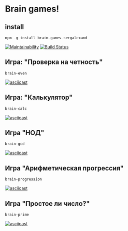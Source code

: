 # Brain games!

## install

```
npm -g install brain-games-sergalexand
```

[![Maintainability](https://api.codeclimate.com/v1/badges/3aca37852762fd34b0fe/maintainability)](https://codeclimate.com/github/SergAlexAnd/project-lvl1-s376/maintainability)
 [![Build Status](https://travis-ci.org/SergAlexAnd/Hexlet-project-lvl1-Brain-games.svg?branch=master)](https://travis-ci.org/SergAlexAnd/Hexlet-project-lvl1-Brain-games)

## Игра: "Проверка на четность"

```
brain-even
```

[![asciicast](https://asciinema.org/a/VoacwMQF8LgPecC3OEPenkt31.svg)](https://asciinema.org/a/VoacwMQF8LgPecC3OEPenkt31)

## Игра: "Калькулятор"

```
brain-calc
```

[![asciicast](https://asciinema.org/a/PbBYixOTvOOfuP2knVuHJqmrs.svg)](https://asciinema.org/a/PbBYixOTvOOfuP2knVuHJqmrs)

## Игра "НОД"

```
brain-gcd
```

[![asciicast](https://asciinema.org/a/KsWTZGEI7zTV7wP1x3oSxgjh4.svg)](https://asciinema.org/a/KsWTZGEI7zTV7wP1x3oSxgjh4)

## Игра "Арифметическая прогрессия"

```
brain-progression
```

[![asciicast](https://asciinema.org/a/1O7QhBDhGPggPHK5oiaxyQFlf.svg)](https://asciinema.org/a/1O7QhBDhGPggPHK5oiaxyQFlf)

## Игра "Простое ли число?"

```
brain-prime
```

[![asciicast](https://asciinema.org/a/pg3YrwCpKnjEjE9b8GP64rMNi.svg)](https://asciinema.org/a/pg3YrwCpKnjEjE9b8GP64rMNi)
